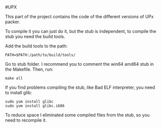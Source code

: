 #UPX

This part of the project contains the code of the different versions of UPx packer.

To compile it you can just do it, but the stub is independent, to compile the stub you need the build tools.

Add the build tools to the path:
```
PATH=$PATH:/path/to/build/tools/
```
Go to stub folder. I recommend you to comment the win64 amd64 stub in the Makefile. Then, run:

```
make all
```
If you find problems compiling the stub, like Bad ELF interpreter, you need to install glib:
```
sudo yum install glibc
sudo yum install glibc.i686
```
To reduce space I eliminated some compiled files from the stub, so you need to recompile it. 
